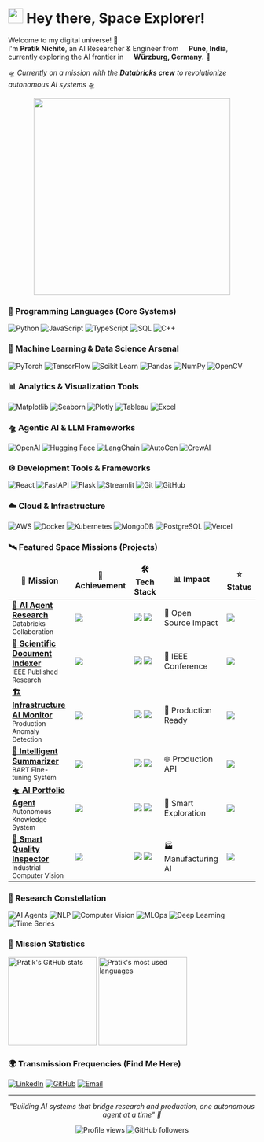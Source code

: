 <h1><img src="https://raw.githubusercontent.com/MartinHeinz/MartinHeinz/master/wave.gif" width="30px"> Hey there, Space Explorer!</h1>

<p>Welcome to my digital universe! 🚀</br> I'm <b>Pratik Nichite</b>, an AI Researcher & Engineer from <img src="https://cdn-icons-png.flaticon.com/512/197/197419.png" width="13"/> <b>Pune, India</b>, currently exploring the AI frontier in <img src="https://cdn-icons-png.flaticon.com/512/197/197571.png" width="13"/> <b>Würzburg, Germany</b>. 🌌</p>

<p>🛸 <i>Currently on a mission with the <b>Databricks crew</b> to revolutionize autonomous AI systems</i> 🛸</p>

<div align="center">
  <img src="https://media4.giphy.com/media/v1.Y2lkPTc5MGI3NjExNG83ZG45aDdlbXlhYzcwZHhueGd3cXR0eTF2MGJtZWYzMjJ6Mm5rcSZlcD12MV9pbnRlcm5hbF9naWZfYnlfaWQmY3Q9Zw/Tj4jjaCxXRVSARsUzN/giphy.gif" width="400" height="400"/>
</div>

<h3>🚀 Programming Languages (Core Systems)</h3>
<p>
  <img alt="Python" src="https://img.shields.io/badge/-Python-306998?style=flat-square&logo=python&logoColor=white" />
  <img alt="JavaScript" src="https://img.shields.io/badge/-JavaScript-F7DF1E?style=flat-square&logo=javascript&logoColor=black" />
  <img alt="TypeScript" src="https://img.shields.io/badge/-TypeScript-007ACC?style=flat-square&logo=typescript&logoColor=white" />
  <img alt="SQL" src="https://img.shields.io/badge/-SQL-336791?style=flat-square&logo=mysql&logoColor=white" />
  <img alt="C++" src="https://img.shields.io/badge/-C++-00599C?style=flat-square&logo=c%2b%2b&logoColor=white" />
</p>

<h3>🤖 Machine Learning & Data Science Arsenal</h3>
<p>
  <img alt="PyTorch" src="https://img.shields.io/badge/-PyTorch-EE4C2C?style=flat-square&logo=pytorch&logoColor=white" />
  <img alt="TensorFlow" src="https://img.shields.io/badge/-TensorFlow-FF6F00?style=flat-square&logo=tensorflow&logoColor=white" />
  <img alt="Scikit Learn" src="https://img.shields.io/badge/-Scikit_Learn-F7931E?style=flat-square&logo=scikit-learn&logoColor=white" />
  <img alt="Pandas" src="https://img.shields.io/badge/-Pandas-150458?style=flat-square&logo=pandas&logoColor=white" />
  <img alt="NumPy" src="https://img.shields.io/badge/-NumPy-013243?style=flat-square&logo=numpy&logoColor=white" />
  <img alt="OpenCV" src="https://img.shields.io/badge/-OpenCV-5C3EE8?style=flat-square&logo=opencv&logoColor=white" />
</p>

<h3>📊 Analytics & Visualization Tools</h3>
<p>
  <img alt="Matplotlib" src="https://img.shields.io/badge/-Matplotlib-11557c?style=flat-square&logo=python&logoColor=white" />
  <img alt="Seaborn" src="https://img.shields.io/badge/-Seaborn-388e3c?style=flat-square&logo=python&logoColor=white" />
  <img alt="Plotly" src="https://img.shields.io/badge/-Plotly-3F4F75?style=flat-square&logo=plotly&logoColor=white" />
  <img alt="Tableau" src="https://img.shields.io/badge/-Tableau-E97627?style=flat-square&logo=tableau&logoColor=white" />
  <img alt="Excel" src="https://img.shields.io/badge/-Excel-217346?style=flat-square&logo=microsoft-excel&logoColor=white" />
</p>

<h3>🛸 Agentic AI & LLM Frameworks</h3>
<p>
  <img alt="OpenAI" src="https://img.shields.io/badge/-OpenAI-412991?style=flat-square&logo=openai&logoColor=white" />
  <img alt="Hugging Face" src="https://img.shields.io/badge/-🤗_Hugging_Face-FFD21E?style=flat-square&logoColor=black" />
  <img alt="LangChain" src="https://img.shields.io/badge/-LangChain-121212?style=flat-square&logo=chainlink&logoColor=white" />
  <img alt="AutoGen" src="https://img.shields.io/badge/-AutoGen-FF6B6B?style=flat-square&logo=robot&logoColor=white" />
  <img alt="CrewAI" src="https://img.shields.io/badge/-CrewAI-4ECDC4?style=flat-square&logo=artificial-intelligence&logoColor=white" />
</p>

<h3>⚙️ Development Tools & Frameworks</h3>
<p>
  <img alt="React" src="https://img.shields.io/badge/-React-45b8d8?style=flat-square&logo=react&logoColor=white" />
  <img alt="FastAPI" src="https://img.shields.io/badge/-FastAPI-009688?style=flat-square&logo=fastapi&logoColor=white" />
  <img alt="Flask" src="https://img.shields.io/badge/-Flask-000000?style=flat-square&logo=flask&logoColor=white" />
  <img alt="Streamlit" src="https://img.shields.io/badge/-Streamlit-FF4B4B?style=flat-square&logo=streamlit&logoColor=white" />
  <img alt="Git" src="https://img.shields.io/badge/-Git-F05032?style=flat-square&logo=git&logoColor=white" />
  <img alt="GitHub" src="https://img.shields.io/badge/-GitHub-181717?style=flat-square&logo=github&logoColor=white" />
</p>

<h3>☁️ Cloud & Infrastructure</h3>
<p>
  <img alt="AWS" src="https://img.shields.io/badge/-AWS-232F3E?style=flat-square&logo=amazon-aws&logoColor=white" />
  <img alt="Docker" src="https://img.shields.io/badge/-Docker-46a2f1?style=flat-square&logo=docker&logoColor=white" />
  <img alt="Kubernetes" src="https://img.shields.io/badge/-Kubernetes-326ce5?style=flat-square&logo=kubernetes&logoColor=white" />
  <img alt="MongoDB" src="https://img.shields.io/badge/-MongoDB-13aa52?style=flat-square&logo=mongodb&logoColor=white" />
  <img alt="PostgreSQL" src="https://img.shields.io/badge/-PostgreSQL-316192?style=flat-square&logo=postgresql&logoColor=white" />
  <img alt="Vercel" src="https://img.shields.io/badge/-Vercel-000000?style=flat-square&logo=vercel&logoColor=white" />
</p>

<h3>🛰️ Featured Space Missions (Projects)</h3>
<table>
  <thead align="center">
    <tr border: none;>
      <td><b>🚀 Mission</b></td>
      <td><b>🎯 Achievement</b></td>
      <td><b>🛠️ Tech Stack</b></td>
      <td><b>📊 Impact</b></td>
      <td><b>⭐ Status</b></td>
    </tr>
  </thead>
  <tbody>
    <tr>
      <td><a href="https://github.com/keugenek/app.build-eval-docs"><b>🤖 AI Agent Research</b></a><br/><sub>Databricks Collaboration</sub></td>
      <td><img src="https://img.shields.io/badge/Autonomous-Development-success?style=flat-square"/></td>
      <td><img src="https://img.shields.io/badge/-LLMs-FF6B6B?style=flat-square"/> <img src="https://img.shields.io/badge/-Multi_Agent-4ECDC4?style=flat-square"/></td>
      <td>🌟 Open Source Impact</td>
      <td><img src="https://img.shields.io/badge/-Active-brightgreen?style=flat-square"/></td>
    </tr>
    <tr>
      <td><a href="https://github.com/Sah-Pranav/SPIDER"><b>🔬 Scientific Document Indexer</b></a><br/><sub>IEEE Published Research</sub></td>
      <td><img src="https://img.shields.io/badge/90%25-Precision-success?style=flat-square"/></td>
      <td><img src="https://img.shields.io/badge/-Mistral-EE4C2C?style=flat-square"/> <img src="https://img.shields.io/badge/-Phi3-306998?style=flat-square"/></td>
      <td>📄 IEEE Conference</td>
      <td><img src="https://img.shields.io/badge/-Published-blue?style=flat-square"/></td>
    </tr>
    <tr>
      <td><a href="https://github.com/PratikNichite/Anomaly-Detection-for-Infrastructure-Monitoring"><b>🏗️ Infrastructure AI Monitor</b></a><br/><sub>Production Anomaly Detection</sub></td>
      <td><img src="https://img.shields.io/badge/96.1%25-F1_Score-success?style=flat-square"/></td>
      <td><img src="https://img.shields.io/badge/-VAE-FF6F00?style=flat-square"/> <img src="https://img.shields.io/badge/-OpenCV-5C3EE8?style=flat-square"/></td>
      <td>🚀 Production Ready</td>
      <td><img src="https://img.shields.io/badge/-Deployed-success?style=flat-square"/></td>
    </tr>
    <tr>
      <td><a href="https://github.com/PratikNichite/Semantics_Group_Tasks"><b>📝 Intelligent Summarizer</b></a><br/><sub>BART Fine-tuning System</sub></td>
      <td><img src="https://img.shields.io/badge/Outperformed-Baselines-success?style=flat-square"/></td>
      <td><img src="https://img.shields.io/badge/-BART-FFD21E?style=flat-square"/> <img src="https://img.shields.io/badge/-HuggingFace-FFD21E?style=flat-square"/></td>
      <td>🌐 Production API</td>
      <td><img src="https://img.shields.io/badge/-Live-brightgreen?style=flat-square"/></td>
    </tr>
    <tr>
      <td><a href="https://github.com/PratikNichite/portfolio_assistant_backend"><b>🛸 AI Portfolio Agent</b></a><br/><sub>Autonomous Knowledge System</sub></td>
      <td><img src="https://img.shields.io/badge/Enhanced-Accuracy-success?style=flat-square"/></td>
      <td><img src="https://img.shields.io/badge/-RAG-412991?style=flat-square"/> <img src="https://img.shields.io/badge/-Tool_Calling-FF6B6B?style=flat-square"/></td>
      <td>🎯 Smart Exploration</td>
      <td><img src="https://img.shields.io/badge/-Active-brightgreen?style=flat-square"/></td>
    </tr>
    <tr>
      <td><a href="https://github.com/tharun-kumar-22/toy_detection"><b>🧸 Smart Quality Inspector</b></a><br/><sub>Industrial Computer Vision</sub></td>
      <td><img src="https://img.shields.io/badge/99%25-Precision-success?style=flat-square"/></td>
      <td><img src="https://img.shields.io/badge/-YOLOv8-EE4C2C?style=flat-square"/> <img src="https://img.shields.io/badge/-PyTorch-EE4C2C?style=flat-square"/></td>
      <td>🏭 Manufacturing AI</td>
      <td><img src="https://img.shields.io/badge/-Production-success?style=flat-square"/></td>
    </tr>
  </tbody>
</table>

<h3>🌌 Research Constellation</h3>
<p>
  <img alt="AI Agents" src="https://img.shields.io/badge/-Autonomous_Systems-FF6B6B?style=flat-square&logo=robot&logoColor=white" />
  <img alt="NLP" src="https://img.shields.io/badge/-Natural_Language_Processing-4ECDC4?style=flat-square&logo=tensorflow&logoColor=white" />
  <img alt="Computer Vision" src="https://img.shields.io/badge/-Computer_Vision-45B7D1?style=flat-square&logo=opencv&logoColor=white" />
  <img alt="MLOps" src="https://img.shields.io/badge/-MLOps-96CEB4?style=flat-square&logo=docker&logoColor=white" />
  <img alt="Deep Learning" src="https://img.shields.io/badge/-Deep_Learning-FFEAA7?style=flat-square&logo=pytorch&logoColor=black" />
  <img alt="Time Series" src="https://img.shields.io/badge/-Time_Series_Forecasting-DDA0DD?style=flat-square&logo=chart.js&logoColor=white" />
</p>

<h3>📡 Mission Statistics</h3>
<p><img height="180em" src="https://github-readme-stats.vercel.app/api?username=PratikNichite&show_icons=true&hide_border=true&count_private=true&include_all_commits=true&theme=radical&bg_color=0D1117&title_color=F85D7F&icon_color=F8D866&text_color=F8F8F2" alt="Pratik's GitHub stats"/>
<img height="180em" src="https://github-readme-stats.vercel.app/api/top-langs/?username=PratikNichite&layout=compact&hide_border=true&theme=radical&bg_color=0D1117&title_color=F85D7F&text_color=F8F8F2" alt="Pratik's most used languages"/></p>


<h3>🌍 Transmission Frequencies (Find Me Here)</h3>
<p>
<a href="https://linkedin.com/in/pratik-nichite" target="_blank"><img alt="LinkedIn" src="https://img.shields.io/badge/LinkedIn-%230077B5.svg?&style=for-the-badge&logo=linkedin&logoColor=white" /></a>
<a href="https://github.com/PratikNichite" target="_blank"><img alt="GitHub" src="https://img.shields.io/badge/GitHub-%2312100E.svg?&style=for-the-badge&logo=Github&logoColor=white" /></a>
<a href="mailto:pratik.nichite@example.com" target="_blank"><img alt="Email" src="https://img.shields.io/badge/Email-D14836?style=for-the-badge&logo=gmail&logoColor=white" /></a>
</p>

---

<p align="center">
  <i>"Building AI systems that bridge research and production, one autonomous agent at a time" 🚀</i>
</p>

<p align="center">
  <img src="https://komarev.com/ghpvc/?username=PratikNichite&label=Space%20Visitors&color=blueviolet&style=flat" alt="Profile views" />
  <img src="https://img.shields.io/github/followers/PratikNichite?label=Followers&style=social" alt="GitHub followers" />
</p>
